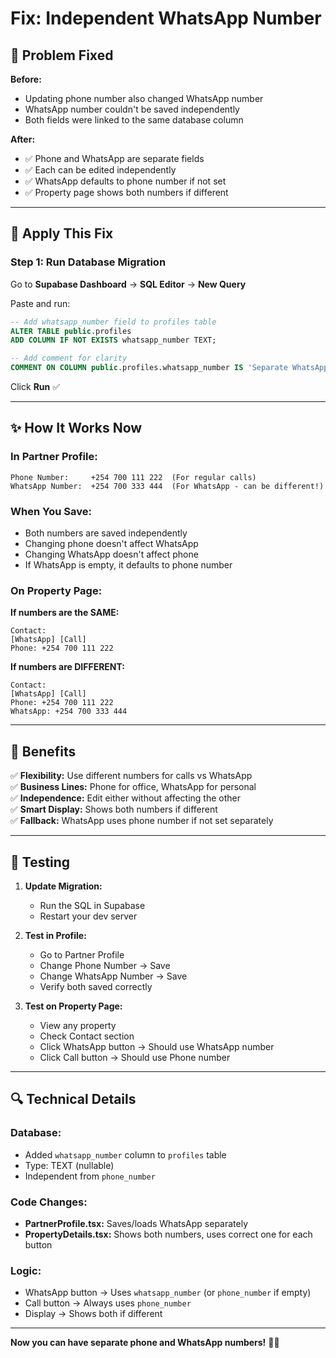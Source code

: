 # Fix: Independent WhatsApp Number

## 🐛 Problem Fixed

**Before:**
- Updating phone number also changed WhatsApp number
- WhatsApp number couldn't be saved independently
- Both fields were linked to the same database column

**After:**
- ✅ Phone and WhatsApp are separate fields
- ✅ Each can be edited independently
- ✅ WhatsApp defaults to phone number if not set
- ✅ Property page shows both numbers if different

---

## 🔧 Apply This Fix

### Step 1: Run Database Migration

Go to **Supabase Dashboard** → **SQL Editor** → **New Query**

Paste and run:

```sql
-- Add whatsapp_number field to profiles table
ALTER TABLE public.profiles 
ADD COLUMN IF NOT EXISTS whatsapp_number TEXT;

-- Add comment for clarity
COMMENT ON COLUMN public.profiles.whatsapp_number IS 'Separate WhatsApp number (can be different from main phone)';
```

Click **Run** ✅

---

## ✨ How It Works Now

### In Partner Profile:

```
Phone Number:     +254 700 111 222  (For regular calls)
WhatsApp Number:  +254 700 333 444  (For WhatsApp - can be different!)
```

### When You Save:
- Both numbers are saved independently
- Changing phone doesn't affect WhatsApp
- Changing WhatsApp doesn't affect phone
- If WhatsApp is empty, it defaults to phone number

### On Property Page:

**If numbers are the SAME:**
```
Contact:
[WhatsApp] [Call]
Phone: +254 700 111 222
```

**If numbers are DIFFERENT:**
```
Contact:
[WhatsApp] [Call]
Phone: +254 700 111 222
WhatsApp: +254 700 333 444
```

---

## 🎯 Benefits

✅ **Flexibility:** Use different numbers for calls vs WhatsApp  
✅ **Business Lines:** Phone for office, WhatsApp for personal  
✅ **Independence:** Edit either without affecting the other  
✅ **Smart Display:** Shows both numbers if different  
✅ **Fallback:** WhatsApp uses phone number if not set separately  

---

## 📝 Testing

1. **Update Migration:**
   - Run the SQL in Supabase
   - Restart your dev server

2. **Test in Profile:**
   - Go to Partner Profile
   - Change Phone Number → Save
   - Change WhatsApp Number → Save
   - Verify both saved correctly

3. **Test on Property Page:**
   - View any property
   - Check Contact section
   - Click WhatsApp button → Should use WhatsApp number
   - Click Call button → Should use Phone number

---

## 🔍 Technical Details

### Database:
- Added `whatsapp_number` column to `profiles` table
- Type: TEXT (nullable)
- Independent from `phone_number`

### Code Changes:
- **PartnerProfile.tsx:** Saves/loads WhatsApp separately
- **PropertyDetails.tsx:** Shows both numbers, uses correct one for each button

### Logic:
- WhatsApp button → Uses `whatsapp_number` (or `phone_number` if empty)
- Call button → Always uses `phone_number`
- Display → Shows both if different

---

**Now you can have separate phone and WhatsApp numbers!** 📱💬
